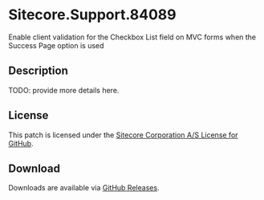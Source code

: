 # Sitecore.Support.84089
Enable client validation for the Checkbox List field on MVC forms when the Success Page option is used

## Description
TODO: provide more details here.

## License  
This patch is licensed under the [Sitecore Corporation A/S License for GitHub](https://github.com/sitecoresupport/Sitecore.Support.84089/blob/master/LICENSE).  

## Download  
Downloads are available via [GitHub Releases](https://github.com/sitecoresupport/Sitecore.Support.84089/releases).  